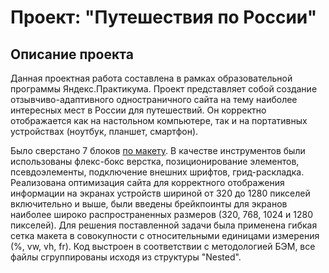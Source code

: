 # Проект: "Путешествия по России"
## Описание проекта
Данная проектная работа составлена в рамках образовательной программы Яндекс.Практикума. Проект представляет собой создание отзывчиво-адаптивного одностраничного сайта на тему наиболее интересных мест в России для путешествий. Он корректно отображается как на настольном компьютере, так и на портативных устройствах (ноутбук, планшет, смартфон).


Было сверстано 7 блоков [по макету](https://www.figma.com/file/5S2WSbEFL6awjVWJ0NWL8Q/Sprint-3_-Russia-_-desktop-%2B-mobile?node-id=28503%3A0). В качестве инструментов были использованы флекс-бокс верстка, позиционирование элементов, псевдоэлементы, подключение внешних шрифтов, грид-раскладка. Реализована оптимизация сайта для корректного отображения информации на экранах устройств шириной от 320 до 1280 пикселей включительно и выше, были введены брейкпоинты для экранов наиболее широко распространенных размеров (320, 768, 1024 и 1280 пикселей). Для решения поставленной задачи была применена гибкая сетка макета в совокупности с относительными единицами измерения (%, vw, vh, fr). Код выстроен в соответствии с методологией БЭМ, все файлы сгруппированы исходя из структуры "Nested".
